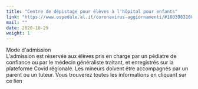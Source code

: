 ```yaml
---
title: "Centre de dépistage pour élèves à l'hôpital pour enfants"
link: "https://www.ospedale.al.it/coronavirus-aggiornamenti/#1603983160431-d9a7bee0-ff20"
mail: ""
date: 2020-10-29
weight: 1
---
```


Mode d'admission    
L'admission est réservée aux élèves pris en charge par un pédiatre de confiance ou par le médecin généraliste traitant, et enregistrés sur la plateforme Covid régionale.
Les mineurs doivent être accompagnés par un parent ou un tuteur.
Vous trouverez toutes les informations en cliquant sur ce lien
